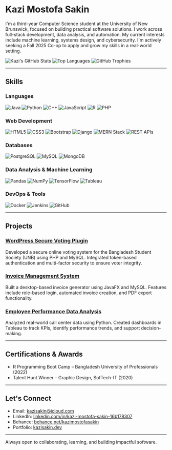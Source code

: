 # Kazi Mostofa Sakin

I'm a third-year Computer Science student at the University of New Brunswick, focused on building practical software solutions. I work across full-stack development, data analysis, and automation. My current interests include machine learning, systems design, and cybersecurity. I'm actively seeking a Fall 2025 Co-op to apply and grow my skills in a real-world setting.

![Kazi's GitHub Stats](https://github-readme-stats.vercel.app/api?username=kazisakin&show_icons=true&theme=radical)
![Top Languages](https://github-readme-stats.vercel.app/api/top-langs/?username=kazisakin&layout=compact&theme=radical)
![GitHub Trophies](https://github-profile-trophy.vercel.app/?username=kazisakin&theme=darkhub)

---

## Skills

### Languages  
![Java](https://img.shields.io/badge/Java-ED8B00?style=for-the-badge&logo=openjdk&logoColor=white)
![Python](https://img.shields.io/badge/Python-3776AB?style=for-the-badge&logo=python&logoColor=white)
![C++](https://img.shields.io/badge/C++-00599C?style=for-the-badge&logo=c%2B%2B&logoColor=white)
![JavaScript](https://img.shields.io/badge/JavaScript-F7DF1E?style=for-the-badge&logo=javascript&logoColor=black)
![R](https://img.shields.io/badge/R-276DC3?style=for-the-badge&logo=r&logoColor=white)
![PHP](https://img.shields.io/badge/PHP-777BB4?style=for-the-badge&logo=php&logoColor=white)

### Web Development  
![HTML5](https://img.shields.io/badge/HTML5-E34F26?style=for-the-badge&logo=html5&logoColor=white)
![CSS3](https://img.shields.io/badge/CSS3-1572B6?style=for-the-badge&logo=css3&logoColor=white)
![Bootstrap](https://img.shields.io/badge/Bootstrap-563D7C?style=for-the-badge&logo=bootstrap&logoColor=white)
![Django](https://img.shields.io/badge/Django-092E20?style=for-the-badge&logo=django&logoColor=white)
![MERN Stack](https://img.shields.io/badge/MERN-4CAF50?style=for-the-badge&logo=mern&logoColor=white)
![REST APIs](https://img.shields.io/badge/REST--API-00A3E0?style=for-the-badge&logo=swagger&logoColor=white)

### Databases  
![PostgreSQL](https://img.shields.io/badge/PostgreSQL-316192?style=for-the-badge&logo=postgresql&logoColor=white)
![MySQL](https://img.shields.io/badge/MySQL-4479A1?style=for-the-badge&logo=mysql&logoColor=white)
![MongoDB](https://img.shields.io/badge/MongoDB-4EA94B?style=for-the-badge&logo=mongodb&logoColor=white)

### Data Analysis & Machine Learning  
![Pandas](https://img.shields.io/badge/Pandas-150458?style=for-the-badge&logo=pandas&logoColor=white)
![NumPy](https://img.shields.io/badge/NumPy-013243?style=for-the-badge&logo=numpy&logoColor=white)
![TensorFlow](https://img.shields.io/badge/TensorFlow-FF6F00?style=for-the-badge&logo=tensorflow&logoColor=white)
![Tableau](https://img.shields.io/badge/Tableau-E97627?style=for-the-badge&logo=tableau&logoColor=white)

### DevOps & Tools  
![Docker](https://img.shields.io/badge/Docker-2496ED?style=for-the-badge&logo=docker&logoColor=white)
![Jenkins](https://img.shields.io/badge/Jenkins-D24939?style=for-the-badge&logo=jenkins&logoColor=white)
![GitHub](https://img.shields.io/badge/GitHub-181717?style=for-the-badge&logo=github&logoColor=white)

---

## Projects

### [WordPress Secure Voting Plugin](https://github.com/Kazisakin/2FA-Universal-WP-Voting)  
Developed a secure online voting system for the Bangladesh Student Society (UNB) using PHP and MySQL. Integrated token-based authentication and multi-factor security to ensure voter integrity.

### [Invoice Management System](https://github.com/Kazisakin/Invoice-generator)  
Built a desktop-based invoice generator using JavaFX and MySQL. Features include role-based login, automated invoice creation, and PDF export functionality.

### [Employee Performance Data Analysis](https://github.com/Kazisakin)  
Analyzed real-world call center data using Python. Created dashboards in Tableau to track KPIs, identify performance trends, and support decision-making.

---

## Certifications & Awards

- R Programming Boot Camp – Bangladesh University of Professionals (2022)  
- Talent Hunt Winner – Graphic Design, SofTech-IT (2020)

---

## Let's Connect

- Email: kazisakin@icloud.com  
- LinkedIn: [linkedin.com/in/kazi-mostofa-sakin-16b178307](https://www.linkedin.com/in/kazi-mostofa-sakin-16b178307)  
- Behance: [behance.net/kazimostofasakin](https://www.behance.net/kazimostofasakin)  
- Portfolio: [kazisakin.dev](https://kazisakin.dev)

---

Always open to collaborating, learning, and building impactful software.
